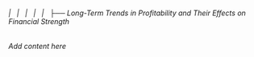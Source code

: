 ###### |   |   |   |   |   ├── Long-Term Trends in Profitability and Their Effects on Financial Strength

*Add content here*